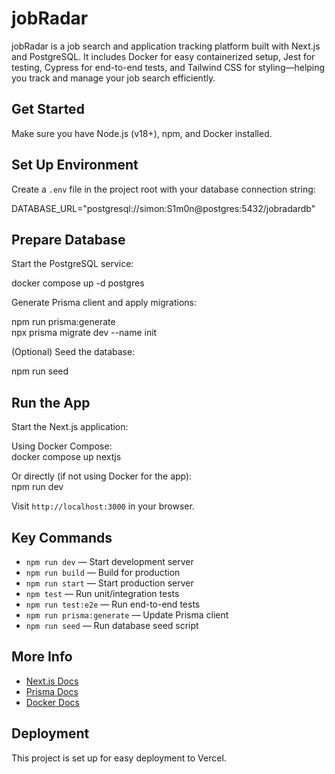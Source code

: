 # jobRadar

jobRadar is a job search and application tracking platform built with Next.js and PostgreSQL. It includes Docker for easy containerized setup, Jest for testing, Cypress for end-to-end tests, and Tailwind CSS for styling—helping you track and manage your job search efficiently.


## Get Started

Make sure you have Node.js (v18+), npm, and Docker installed.

## Set Up Environment

Create a `.env` file in the project root with your database connection string:

DATABASE_URL="postgresql://simon:S1m0n@postgres:5432/jobradardb"

## Prepare Database

Start the PostgreSQL service:

docker compose up -d postgres

Generate Prisma client and apply migrations:

npm run prisma:generate  
npx prisma migrate dev --name init

(Optional) Seed the database:

npm run seed

## Run the App

Start the Next.js application:

Using Docker Compose:  
docker compose up nextjs

Or directly (if not using Docker for the app):  
npm run dev

Visit `http://localhost:3000` in your browser.

## Key Commands

- `npm run dev` — Start development server  
- `npm run build` — Build for production  
- `npm run start` — Start production server  
- `npm test` — Run unit/integration tests  
- `npm run test:e2e` — Run end-to-end tests  
- `npm run prisma:generate` — Update Prisma client  
- `npm run seed` — Run database seed script  

## More Info

- [Next.js Docs](https://nextjs.org/docs)  
- [Prisma Docs](https://www.prisma.io/docs)  
- [Docker Docs](https://docs.docker.com)  

## Deployment

This project is set up for easy deployment to Vercel.
